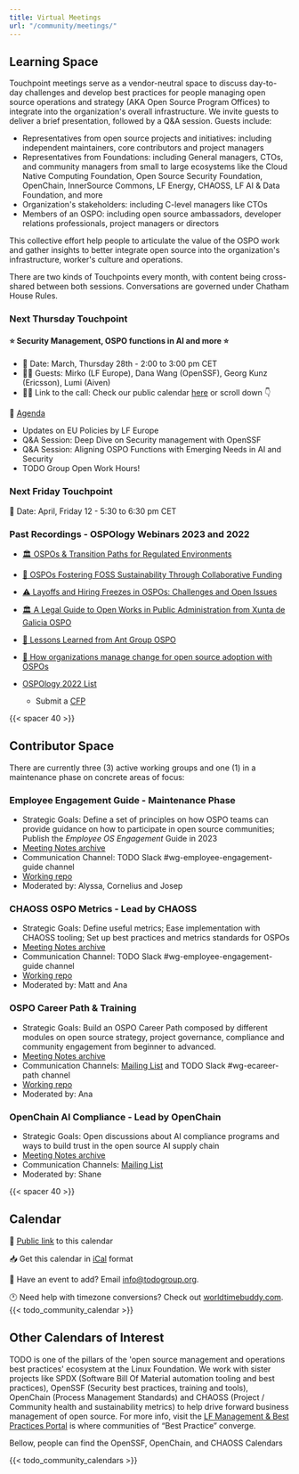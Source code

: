 ```yaml
---
title: Virtual Meetings
url: "/community/meetings/"
---
```


## Learning Space

Touchpoint meetings serve as a vendor-neutral space to discuss day-to-day challenges and develop best practices for people managing open source operations and strategy (AKA Open Source Program Offices) to integrate into the organization's overall infrastructure. We invite guests to deliver a brief presentation, followed by a Q&A session. Guests include:

- Representatives from open source projects and initiatives: including independent maintainers, core contributors and project managers
- Representatives from Foundations: including General managers, CTOs, and community managers from small to large ecosystems like the Cloud Native Computing Foundation, Open Source Security Foundation, OpenChain, InnerSource Commons, LF Energy, CHAOSS, LF AI & Data Foundation, and more
- Organization's stakeholders: including C-level managers like CTOs
- Members of an OSPO: including open source ambassadors, developer relations professionals, project managers or directors

This collective effort help people to articulate the value of the OSPO work and gather insights to better integrate open source into the organization's infrastructure, worker's culture and operations.

There are two kinds of Touchpoints every month, with content being cross-shared between both sessions. Conversations are governed under Chatham House Rules.

### Next Thursday Touchpoint

#### ⭐️ Security Management, OSPO functions in AI and more ⭐️ 

- 📆 Date: March, Thursday 28th - 2:00 to 3:00 pm CET
- 🙋‍♀️ Guests: Mirko (LF Europe), Dana Wang (OpenSSF), Georg Kunz (Ericsson), Lumi (Aiven)
- 👩‍💻 Link to the call: Check our public calendar [here](https://todogroup.org/community/meetings/#calendar) or scroll down 👇
  
📝 [Agenda](https://github.com/todogroup/ospology/discussions/443)

- Updates on EU Policies by LF Europe
- Q&A Session: Deep Dive on Security management with OpenSSF
- Q&A Session: Aligning OSPO Functions with Emerging Needs in AI and Security 
- TODO Group Open Work Hours!


### Next Friday Touchpoint

📆 Date: April, Friday 12 - 5:30 to 6:30 pm CET


### Past Recordings - OSPOlogy Webinars 2023 and 2022 

- [🏛 OSPOs & Transition Paths for Regulated Environments](https://youtu.be/2QopYZbo3EQ?si=QH_W6OezScIj3Uh7)
- [🌻 OSPOs Fostering FOSS Sustainability Through Collaborative Funding](https://youtu.be/BgLfrEg9A8o?si=SvbKNwFNDrZMqAf0)
- [⚠️ Layoffs and Hiring Freezes in OSPOs: Challenges and Open Issues](https://youtu.be/XuPqvqWgD_A?si=cvqrGLsahT-KDMgH)
- [🏛 A Legal Guide to Open Works in Public Administration from Xunta de Galicia OSPO](https://youtu.be/sXw9kGVitZk?si=L-itD9lW8gsOKv0o)
- [🧩 Lessons Learned from Ant Group OSPO](https://youtu.be/RuiRYmm2q7E?si=HBDQajKNqDMcTaOP)
- [🧩 How organizations manage change for open source adoption with OSPOs](https://youtu.be/ZO4Zz-aLVVQ?si=Nx1l_jD9Q-jQWPoE)
- [OSPOlogy 2022 List](https://www.youtube.com/playlist?list=PLiBMylMTGpOKGo7I5Uh5f3XZLt41VllS5)

    * Submit a [CFP](https://github.com/todogroup/ospology/issues/new/choose)

{{< spacer 40 >}}

## Contributor Space

There are currently three (3) active working groups and one (1) in a maintenance phase on concrete areas of focus:

### Employee Engagement Guide - Maintenance Phase

* Strategic Goals: Define a set of principles on how OSPO teams can provide guidance on how to participate in open source communities; Publish the *Employee OS Engagement* Guide in 2023
* [Meeting Notes archive](https://docs.google.com/document/d/1BGytvxaTn1R503ntlpeAylNkVLZ79rQ_PI87UHt7b1E/edit)
* Communication Channel: TODO Slack #wg-employee-engagement-guide channel
* [Working repo](https://github.com/todogroup/todogroup.org/blob/main/content/en/guides/employee-engagement.md)
* Moderated by: Alyssa, Cornelius and Josep

### CHAOSS OSPO Metrics - Lead by CHAOSS

* Strategic Goals: Define useful metrics; Ease implementation with CHAOSS tooling; Set up best practices and metrics standards for OSPOs
* [Meeting Notes archive](https://docs.google.com/document/d/1Bf6a1Ywi4m0Ywo4vuBBp3Q9_AA_QKbWf99WxAqRbpMw/edit?usp=sharing)
* Communication Channel: TODO Slack #wg-employee-engagement-guide channel
* [Working repo](https://github.com/chaoss/wg-ospo) 
* Moderated by: Matt and Ana 

### OSPO Career Path & Training

* Strategic Goals: Build an OSPO Career Path composed by different modules on open source strategy, project governance, compliance and community engagement from beginner to advanced.
* [Meeting Notes archive](https://lists.todogroup.org/g/WG-ospo-career-path/messages)
* Communication Channels: [Mailing List](https://lists.todogroup.org/g/WG-ospo-career-path) and TODO Slack #wg-ecareer-path channel
* [Working repo](https://github.com/todogroup/ospo-career-path)
* Moderated by: Ana

### OpenChain AI Compliance - Lead by OpenChain

* Strategic Goals: Open discussions about AI compliance programs and ways to build trust in the open source AI supply chain
* [Meeting Notes archive](https://lists.openchainproject.org/g/ai/messages)
* Communication Channels: [Mailing List](https://lists.openchainproject.org/g/ai)
* Moderated by: Shane

{{< spacer 40 >}}

## Calendar

📅 [Public link](https://calendar.google.com/calendar/embed?src=c_cpd890ckcd8lgtqak65o6413ts%40group.calendar.google.com&ctz=Europe%2FMadrid) to this calendar

📥 Get this calendar in [iCal](https://calendar.google.com/calendar/ical/c_cpd890ckcd8lgtqak65o6413ts%40group.calendar.google.com/public/basic.ics) format

📨 Have an event to add? Email info@todogroup.org.

🕐 Need help with timezone conversions? Check out [worldtimebuddy.com](worldtimebuddy.com).
{{< todo_community_calendar >}}

## Other Calendars of Interest

TODO is one of the pillars of the 'open source management and operations best practices' ecosystem at the Linux Foundation. We work with sister projects like SPDX (Software Bill Of Material automation tooling and best practices), OpenSSF (Security best practices, training and tools), OpenChain (Process Management Standards) and CHAOSS (Project / Community health and sustainability metrics) to help drive forward business management of open source. For more info, visit the [LF Management & Best Practices Portal](https://www.linuxfoundation.org/projects/management) is where communities of “Best Practice” converge. 

Bellow, people can find the OpenSSF, OpenChain, and CHAOSS Calendars

{{< todo_community_calendars >}}
